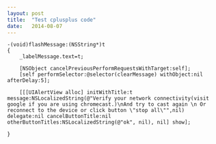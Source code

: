 ```yaml
---
layout: post
title:  "Test cplusplus code"
date:   2014-08-07 
---
```



    -(void)flashMessage:(NSString*)t
	{
		_labelMessage.text=t;
		
		[NSObject cancelPreviousPerformRequestsWithTarget:self];
		[self performSelector:@selector(clearMessage) withObject:nil afterDelay:5];
				
		[[[UIAlertView alloc] initWithTitle:t message:NSLocalizedString(@"Verify your network connectivity(visit google if you are using chromecast.)\nAnd try to cast again \n Or reconnect to the device or click button \"stop all\"",nil) delegate:nil cancelButtonTitle:nil otherButtonTitles:NSLocalizedString(@"ok", nil), nil] show];
	
	}
